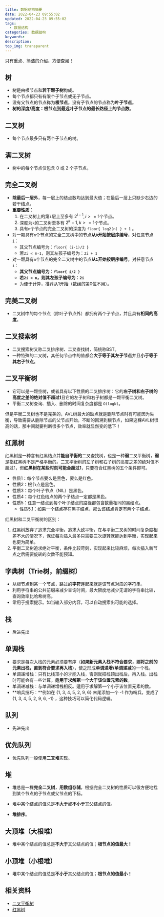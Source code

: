 ```yaml
---
title: 数据结构摘要
date: 2022-04-23 09:55:02
updated: 2022-04-23 09:55:02
tags:
  - 数据结构
categories: 数据结构
keywords:
description:
top_img: transparent
---
```


只有重点、简洁的介绍，方便查阅！

## 树

- 树是由根节点和**若干颗子树**构成。
- 每个节点都只有有限个子节点或无子节点。
- 没有父节点的节点称为**根节点**。没有子节点的节点称为**叶子节点**。
- **树的深度/高度：**根节点到最远叶子节点的最长路径上的**节点数**。

## 二叉树

- 每个节点最多只有两个子节点的树。

## 满二叉树

- 树中的每个节点仅包含 0 或 2 个子节点。

## 完全二叉树

- **除最后一层外**，每一层上的结点数均达到最大值；在最后一层上只缺少右边的若干结点。
- **重要性质：**
  1. 在二叉树上的第`i`层上至多有 $2^{i-1}, i>=1$个节点。
  2. 深度为`k`的二叉树至多有 $2^k-1, k >= 1$个节点。
  3. 具有`n`个节点的完全二叉树的深度为 `floor{ log2(n) } + 1` 。
- 对一颗具有`n`个节点的完全二叉树中的节点**从`0`开始按层序编号**，对任意节点`i`：
  - 其父节点编号为：`floor{ (i-1)/2 }`
  - 若`2i < n-1`，则其左孩子编号为：`2i + 1`
- 对一颗具有`n`个节点的完全二叉树中的节点**从`1`开始按层序编号**，对任意节点`i`：
  - **其父节点编号为：`floor{ i/2 }`**
  - **若`2i < n`，则其左孩子编号为：`2i`**
  - 为便于计算，推荐从1开始（数组的第0位不用）。

## 完美二叉树

- 二叉树中的每个节点（除叶子节点外）都拥有两个子节点，并且具有**相同的高度**。

## 二叉搜索树

- 二叉搜索树又称二叉排序树、二叉查找树，简统称BST。
- 一种特殊的二叉树，其任何节点中的值都会**大于等于其左子节点**并且**小于等于其右子节点**。

## 二叉平衡树

- 它可以是一颗空树，或者具有以下性质的二叉排序树：它的**左子树和右子树的高度之差的绝对值不超过1**且它的左子树和右子树都是一颗平衡二叉树。
- 平衡二叉树查询、插入、删除的时间复杂度都是 `O(logN)`。

但是平衡二叉树也不是完美的，AVL树最大的缺点就是删除节点时有可能因为失衡，导致需要从删除节点的父节点开始，不断的回溯到根节点，如果这棵AVL树很高的话，那中间就要判断很多个节点，效率就显然变的低下！

## 红黑树

红黑树是一种含有红黑结点并**能自平衡的**二叉查找树，也是一种**弱**二叉平衡树，**弱**是指红黑树不是严格平衡的。二叉平衡树的左子树和右子树的高度之差的绝对值不超过1，但**红黑树在某些时刻可能会超过1**，只要符合红黑树的五个条件即可。

- 性质1：每个节点要么是黑色，要么是红色。
- 性质2：根节点是黑色。
- 性质3：每个叶子节点（NIL）是黑色。
- 性质4：每个红色结点的两个子结点一定都是黑色。
- 性质5：任意一结点到每个叶子结点的路径都包含数量相同的黑结点。
  - 性质5.1：如果一个结点存在黑子结点，那么该结点肯定有两个子结点。

红黑树和二叉平衡树的区别：

1. 红黑树放弃了追求完全平衡，追求大致平衡，在与平衡二叉树的时间复杂度相差不大的情况下，保证每次插入最多只需要三次旋转就能达到平衡，实现起来也更为简单。
2. 平衡二叉树追求绝对平衡，条件比较苛刻，实现起来比较麻烦，每次插入新节点之后需要旋转的次数不能预知。

## 字典树（Trie树，前缀树）

- 从根节点到某一个节点，路过的**字符**连起来就是该节点对应的字符串。
- 利用字符串的公共前缀来减少查询时间，最大限度地减少无谓的字符串比较，查询效率比哈希树高。
- 常用于搜索提示。如当输入部分内容，可以自动搜索出可能的选择。

## 栈

- 后进先出

## 单调栈

- 要求是每次入栈的元素必须要有序（**如果新元素入栈不符合要求，则将之前的元素出栈，直到符合要求再入栈**），使之形成**单调递增/单调递减**的一个栈。
- 单调递增栈：只有比栈顶小的才能入栈，否则就把栈顶出栈后，再入栈。出栈时可能会有一些计算。**适用于求解第一个大于该位置元素的数**。
- 单调递减栈：与单调递增栈相反。适用于求解第一个小于该位置元素的数。
- **哨兵技巧：**例如在 {1, 3, 4, 5, 2, 9, 6} 末尾添加一个 -1 作为哨兵，变成了 {1, 3, 4, 5, 2, 9, 6, -1} ，这种技巧可以简化代码逻辑。

## 队列

- 先进先出

## 优先队列

- 优先队列一般使用**二叉堆**实现。

## 堆

- 堆总是一棵**完全二叉树**，**用数组存储**，根据完全二叉树的性质可以很方便地找到某个节点的子节点或父节点的下标。

- 堆中某个结点的值总是**不大于**或**不小于**其父结点的值。
- **堆排序**。

## 大顶堆（大根堆）

- 堆中某个结点的值总是**不大于**其父结点的值；**根节点的值最大！**

## 小顶堆（小根堆）

- 堆中某个结点的值总是**不小于**其父结点的值；**根节点的值最小！**

## 相关资料

- [二叉平衡树](https://www.cnblogs.com/yichunguo/p/12040456.html)
- [红黑树](https://www.jianshu.com/p/e136ec79235c)
